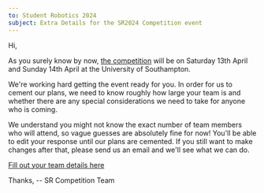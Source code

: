 ```yaml
---
to: Student Robotics 2024
subject: Extra Details for the SR2024 Competition event
---
```


Hi,

As you surely know by now, [the competition](https://studentrobotics.org/events/sr2024/competition/) will be on Saturday 13th April and Sunday 14th April at the University of Southampton.

We're working hard getting the event ready for you. In order for us to cement our plans, we need to know roughly how large your team is and whether there are any special considerations we need to take for anyone who is coming.

We understand you might not know the exact number of team members who will attend, so vague guesses are absolutely fine for now! You'll be able to edit your response until our plans are cemented. If you still want to make changes after that, please send us an email and we'll see what we can do.

[Fill out your team details here](https://forms.gle/8YhfdRbfDWP3KKNy8)

Thanks,
-- SR Competition Team
